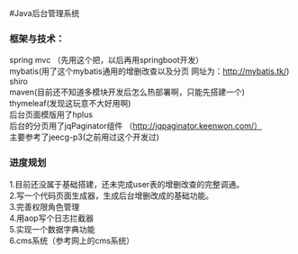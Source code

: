 #Java后台管理系统
### 框架与技术：
spring mvc （先用这个把，以后再用springboot开发）<br/>
mybatis(用了这个mybatis通用的增删改查以及分页 网址为：http://mybatis.tk/) <br/>
shiro <br/>
maven(目前还不知道多模块开发后怎么热部署啊，只能先搭建一个) <br/>
thymeleaf(发现这玩意不大好用啊) <br/>
后台页面模版用了hplus <br/>
后台的分页用了jqPaginator组件 （http://jqpaginator.keenwon.com/）<br/>
主要参考了jeecg-p3(之前用过这个开发过) <br/>
### 进度规划
1.目前还没属于基础搭建，还未完成user表的增删改查的完整调通。<br/> 
2.写一个代码页面生成器，生成后台增删改成的基础功能。<br/>
3.完善权限角色管理<br/>
4.用aop写个日志拦截器<br/>
5.实现一个数据字典功能<br/>
6.cms系统（参考网上的cms系统）
